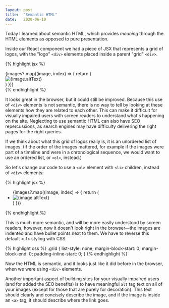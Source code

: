 ```yaml
---
layout: post
title:  "Semantic HTML"
date:   2020-06-10
---
```


Today I learned about semantic HTML, which provides _meaning_ through the HTML elements as opposed to pure presentation.

Inside our React component we had a piece of JSX that represents a grid of logos, with the "logo" `<div>` elements placed inside a parent "grid" `<div>`.

{% highlight jsx %}
<div className="grid">
  {images?.map((image, index) => {
    return (
      <div className="logo" key={index}>
        <img alt={image.altText} src={image.path} />
      </div>
    )
  })}
</div>
{% endhighlight %}

It looks great in the browser, but it could still be improved. Because this use of `<div>` elements is not semantic, there is no way to tell by looking at these elements how they are related to each other. This can make it difficult for visually impaired users with screen readers to understand what's happening on the site. Neglecting to use semantic HTML can also have SEO repercussions, as search engines may have difficulty delivering the right pages for the right queries.

If we think about what this grid of logos really is, it is an unordered list of images. (If the order of the images mattered, for example if the images were part of a timeline and were in a chronological sequence, we would want to use an ordered list, or `<ol>`, instead.)

So let's change our code to use a `<ul>` element with `<li>` children, instead of `<div>` elements:


{% highlight jsx %}
<ul className="grid">
  {images?.map((image, index) => {
    return (
      <li className="logo" key={index}>
        <img alt={image.altText} src={image.path} />
      </li>
    )
  })}
</ul>
{% endhighlight %}

This is much more semantic, and will be more easily understood by screen readers; however, now it doesn't look right in the browser—the images are indented and have bullet points next to them. We have to reverse this default `<ul>` styling with CSS.

{% highlight css %}
.grid {
  list-style: none;
  margin-block-start: 0;
  margin-block-end: 0;
  padding-inline-start: 0;
}
{% endhighlight %}

Now the HTML is semantic, and it looks just like it did before in the browser, when we were using `<div>` elements.

Another important aspect of building sites for your visually impaired users (and for added the SEO benefits) is to have meaningful `alt` tag text on all of your images (except for those that are purely for decoration). This text should clearly and concisely describe the image, and if the image is inside an `<a>` tag, it should describe where the link goes.
